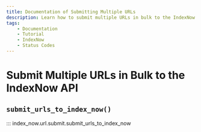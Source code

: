 ```yaml
---
title: Documentation of Submitting Multiple URLs
description: Learn how to submit multiple URLs in bulk to the IndexNow API.
tags:
    - Documentation
    - Tutorial
    - IndexNow
    - Status Codes
---
```



# Submit Multiple URLs in Bulk to the IndexNow API
## `submit_urls_to_index_now()`

::: index_now.url.submit.submit_urls_to_index_now
